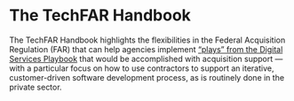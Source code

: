 # The TechFAR Handbook

The TechFAR Handbook highlights the flexibilities in the Federal Acquisition Regulation (FAR) that can help agencies implement [“plays” from the Digital Services Playbook](http://playbook.cio.gov/ "The Digital Services Playbook") that would be accomplished with acquisition support — with a particular focus on how to use contractors to support an iterative, customer-driven software development process, as is routinely done in the private sector.